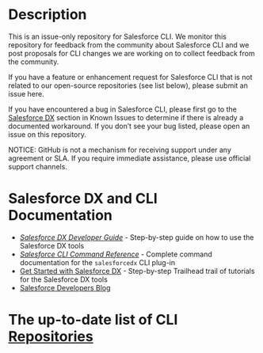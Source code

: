 # Description

This is an issue-only repository for Salesforce CLI. We monitor this repository for feedback from the community about Salesforce CLI and we post proposals for CLI changes we are working on to collect feedback from the community. 

If you have a feature or enhancement request for Salesforce CLI that is not related to our open-source repositories (see list below), please submit an issue here. 

If you have encountered a bug in Salesforce CLI, please first go to the [Salesforce DX](https://success.salesforce.com/issues_index?tag=Salesforce%20DX) section in Known Issues to determine if there is already a documented workaround. If you don’t see your bug listed, please open an issue on this repository. 

NOTICE: GitHub is not a mechanism for receiving support under any agreement or SLA. If you require immediate assistance, please use official support channels.

# Salesforce DX and CLI Documentation 

* _[Salesforce DX Developer Guide](https://developer.salesforce.com/docs/atlas.en-us.sfdx_dev.meta/sfdx_dev/sfdx_dev_intro.htm)_ - Step-by-step guide on how to use the Salesforce DX tools
* _[Salesforce CLI Command Reference](https://developer.salesforce.com/docs/atlas.en-us.sfdx_cli_reference.meta/sfdx_cli_reference/cli_reference.htm)_ - Complete command documentation for the `salesforcedx` CLI plug-in
* [Get Started with Salesforce DX](https://trailhead.salesforce.com/en/content/learn/trails/sfdx_get_started) - Step-by-step Trailhead trail of tutorials for the Salesforce DX tools
* [Salesforce Developers Blog](https://developer.salesforce.com/blogs/) 

# The up-to-date list of CLI [Repositories](https://github.com/salesforcecli/status) 
